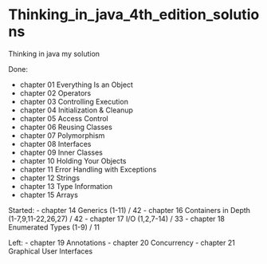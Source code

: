 # Thinking_in_java_4th_edition_solutions
Thinking in java my solution

Done:
- chapter 01 Everything Is an Object 
- chapter 02 Operators
- chapter 03 Controlling Execution
- chapter 04 Initialization & Cleanup
- chapter 05 Access Control
- chapter 06 Reusing Classes
- chapter 07 Polymorphism
- chapter 08 Interfaces
- chapter 09 Inner Classes
- chapter 10 Holding Your Objects 
- chapter 11 Error Handling with Exceptions 
- chapter 12 Strings
- chapter 13 Type Information 
- chapter 15 Arrays 
              
Started:
       - chapter 14 Generics (1-11) / 42
       - chapter 16 Containers in Depth (1-7,9,11-22,26,27) / 42
       - chapter 17 I/O (1,2,7-14) / 33
       - chapter 18 Enumerated Types (1-9) / 11
       
Left:
       - chapter 19 Annotations
       - chapter 20 Concurrency
       - chapter 21 Graphical User Interfaces
